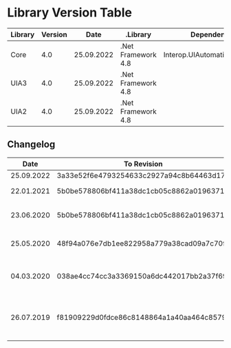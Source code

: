 # Library Version Table

| Library | Version | Date       | .Library           | Dependency                     | License | Revision                                   |
|---------|---------|------------|--------------------| -------------------------------|---------|--------------------------------------------|
| Core    | 4.0     | 25.09.2022 | .Net Framework 4.8 | Interop.UIAutomationClient.dll | MIT     | 5b0be578806bf411a38dc1cb05c8862a01963710   |
| UIA3    | 4.0     | 25.09.2022 | .Net Framework 4.8 |                                | MIT     | 5b0be578806bf411a38dc1cb05c8862a01963710   |
| UIA2    | 4.0     | 25.09.2022 | .Net Framework 4.8 |                                | MIT     | 5b0be578806bf411a38dc1cb05c8862a01963710   |

## Changelog

| Date       | To Revision                              | Description                                                                                                         |
|------------|------------------------------------------|---------------------------------------------------------------------------------------------------------------------|
| 25.09.2022 | 3a33e52f6e4793254633c2927a94c8b64463d170 | Migration to FlaUI 4.0                                                                                              |
| 22.01.2021 | 5b0be578806bf411a38dc1cb05c8862a01963710 | UIA2 from FlaUI include from release 3.2.0                                                                          |
| 23.06.2020 | 5b0be578806bf411a38dc1cb05c8862a01963710 | Core, UIA3 will be updated to latest stable release version 3.2.0.                                                  |
| 25.05.2020 | 48f94a076e7db1ee822958a779a38cad09a7c70f | Core, UIA3 will be updated to latest stable release version 3.1.0.                                                  |
| 04.03.2020 | 038ae4cc74cc3a3369150a6dc442017bb2a37f69 | Core, UIA3 will be updated to latest stable release version 3.0.0. Unused UIA2 dll is removed.                      |
| 26.07.2019 | f81909229d0fdce86c8148864a1a40aa464c8579 | Core, UIA2 and UIA3 will be updated to pull request from 5 Jun 2018 because of PropertyNotSupportedException issue. |

